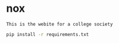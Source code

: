 # nox

```
This is the webite for a college society
```

```bash
pip install -r requirements.txt
```
